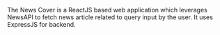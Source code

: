The News Cover is a ReactJS based web application which leverages NewsAPI to fetch news
article related to query input by the user. It uses ExpressJS for backend.
